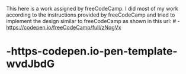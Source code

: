 This here is a work assigned by freeCodeCamp. I did most of my work according to the instructions provided by freeCodeCamp and tried to implement the design similar to freeCodeCamp as shown in this url: # -https://codepen.io/freeCodeCamp/full/zNqgVx
# -https-codepen.io-pen-template-wvdJbdG
